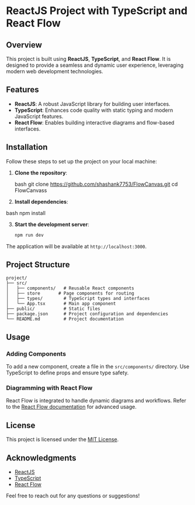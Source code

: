 # ReactJS Project with TypeScript and React Flow

## Overview

This project is built using **ReactJS**, **TypeScript**, and **React Flow**. It is designed to provide a seamless and dynamic user experience, leveraging modern web development technologies.

## Features

- **ReactJS**: A robust JavaScript library for building user interfaces.
- **TypeScript**: Enhances code quality with static typing and modern JavaScript features.
- **React Flow**: Enables building interactive diagrams and flow-based interfaces.

## Installation

Follow these steps to set up the project on your local machine:

1. **Clone the repository**:

   bash
   git clone https://github.com/shashank7753/FlowCanvas.git
   cd FlowCanvass
   

2. **Install dependencies**:

  bash
   npm install
 

3. **Start the development server**:

   ```bash
   npm run dev
   ```

The application will be available at `http://localhost:3000`.

## Project Structure

```
project/
├── src/
│   ├── components/   # Reusable React components
│   ├── store       # Page components for routing
│   ├── types/        # TypeScript types and interfaces
│   └── App.tsx       # Main app component
├── public/           # Static files
├── package.json      # Project configuration and dependencies
└── README.md         # Project documentation
```

## Usage

### Adding Components

To add a new component, create a file in the `src/components/` directory. Use TypeScript to define props and ensure type safety.

### Diagramming with React Flow

React Flow is integrated to handle dynamic diagrams and workflows. Refer to the [React Flow documentation](https://reactflow.dev/docs/) for advanced usage.


## License

This project is licensed under the [MIT License](LICENSE).

## Acknowledgments

- [ReactJS](https://reactjs.org/)
- [TypeScript](https://www.typescriptlang.org/)
- [React Flow](https://reactflow.dev/)

Feel free to reach out for any questions or suggestions!




